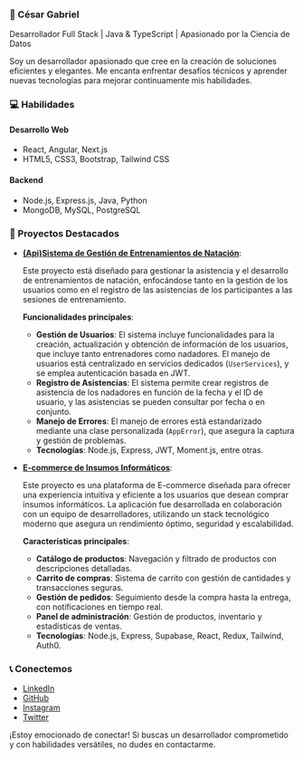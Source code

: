 ### 🌟 César Gabriel
Desarrollador Full Stack | Java & TypeScript | Apasionado por la Ciencia de Datos

Soy un desarrollador apasionado que cree en la creación de soluciones eficientes y elegantes. Me encanta enfrentar desafíos técnicos y aprender nuevas tecnologías para mejorar continuamente mis habilidades.

### 💻 Habilidades
#### Desarrollo Web
- React, Angular, Next.js
- HTML5, CSS3, Bootstrap, Tailwind CSS

#### Backend
- Node.js, Express.js, Java, Python
- MongoDB, MySQL, PostgreSQL

### 🚀 Proyectos Destacados

- **[(Api)Sistema de Gestión de Entrenamientos de Natación](https://github.com/gablon29/gestionNatacion)**: 

  Este proyecto está diseñado para gestionar la asistencia y el desarrollo de entrenamientos de natación, enfocándose tanto en la gestión de los usuarios como en el registro de las asistencias de los participantes a las sesiones de entrenamiento.

  **Funcionalidades principales**:
  - **Gestión de Usuarios**:
    El sistema incluye funcionalidades para la creación, actualización y obtención de información de los usuarios, que incluye tanto entrenadores como nadadores. El manejo de usuarios está centralizado en servicios dedicados (`UserServices`), y se emplea autenticación basada en JWT.
  - **Registro de Asistencias**:
    El sistema permite crear registros de asistencia de los nadadores en función de la fecha y el ID de usuario, y las asistencias se pueden consultar por fecha o en conjunto.
  - **Manejo de Errores**:
    El manejo de errores está estandarizado mediante una clase personalizada (`AppError`), que asegura la captura y gestión de problemas.
  - **Tecnologías**: Node.js, Express, JWT, Moment.js, entre otras.

- **[E-commerce de Insumos Informáticos](https://github.com/gablon29/PerisferiaStore)**:

  Este proyecto es una plataforma de E-commerce diseñada para ofrecer una experiencia intuitiva y eficiente a los usuarios que desean comprar insumos informáticos. La aplicación fue desarrollada en colaboración con un equipo de desarrolladores, utilizando un stack tecnológico moderno que asegura un rendimiento óptimo, seguridad y escalabilidad.

  **Características principales**:
  - **Catálogo de productos**: Navegación y filtrado de productos con descripciones detalladas.
  - **Carrito de compras**: Sistema de carrito con gestión de cantidades y transacciones seguras.
  - **Gestión de pedidos**: Seguimiento desde la compra hasta la entrega, con notificaciones en tiempo real.
  - **Panel de administración**: Gestión de productos, inventario y estadísticas de ventas.
  - **Tecnologías**: Node.js, Express, Supabase, React, Redux, Tailwind, Auth0.

### 📞 Conectemos
- [LinkedIn](https://linkedin.com/in/cesar-londero-344734233)
- [GitHub](https://github.com/gablon29)
- [Instagram](https://instagram.com/cesardev29)
- [Twitter](https://twitter.com/GabrielLondero)

¡Estoy emocionado de conectar! Si buscas un desarrollador comprometido y con habilidades versátiles, no dudes en contactarme.

